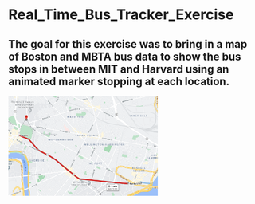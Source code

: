 # Real_Time_Bus_Tracker_Exercise
## The goal for this exercise was to bring in a map of Boston and MBTA bus data to show the bus stops in between MIT and Harvard using an animated marker stopping at each location.
<img src= "MIT_to_Harvard.png" width='300'/>
